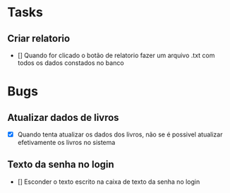 # Tasks

## Criar relatorio

- [] Quando for clicado o botão de relatorio fazer um arquivo .txt com todos os dados constados no banco



# Bugs

## Atualizar dados de livros

- [x] Quando tenta atualizar os dados dos livros, não se é possivel atualizar efetivamente os livros no sistema

## Texto da senha no login

- [] Esconder o texto escrito na caixa de texto da senha no login